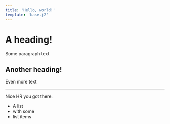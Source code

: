 ```yaml
---
title: 'Hello, world!'
template: 'base.j2'
---
```


# A heading!
Some paragraph text

## Another heading! 
Even more text

---
Nice HR you got there.

* A list
* with some
* list items
